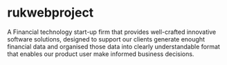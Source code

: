 # rukwebproject
A Financial technology start-up firm that provides well-crafted innovative software solutions, designed to support our clients generate enought financial data and organised those data into clearly understandable format that enables our product user make informed business decisions.
